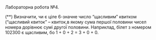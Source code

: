 Лабораторна робота №4.

(**) Визначити, чи є ціле 6-значне число “щасливим” квитком (“щасливий квиток” – квиток,в якому сума першої половини чисел номера дорівнює сумі другої половини. Наприклад,
білет з номером 102300 є щасливим, бо 1 + 0 + 2 = 3 + 0 + 0.
